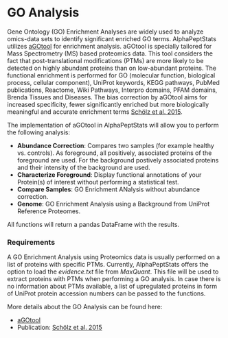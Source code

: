 #  GO Analysis

Gene Ontology (GO) Enrichment Analyses are widely used to analyze omics-data sets to identify significant enriched GO terms. AlphaPeptStats utilizes [aGOtool](https://agotool.org/) for enrichment analysis. aGOtool is specially tailored for Mass Spectrometry (MS) based proteomics data. This tool considers the fact that post-translational modifications (PTMs) are more likely to be detected on highly abundant proteins than on low-abundant proteins. The functional enrichment is performed for GO (molecular function, biological process, cellular component), UniProt keywords, KEGG pathways, PubMed publications, Reactome, Wiki Pathways, Interpro domains, PFAM domains, Brenda Tissues and Diseases.
The bias correction by aGOtool aims for increased specificity, fewer significantly enriched but more biologically meaningful and accurate enrichment terms [Schölz et al. 2015](https://doi.org/10.1038/nmeth.3621).


The implementation of aGOtool in AlphaPeptStats will allow you to perform the following analysis:
- **Abundance Correction**: Compares two samples (for example healthy vs. controls). As foreground, all positively, associated proteins of the foreground are used. For the background postively associated proteins and their intensity of the background are used.
- **Characterize Foreground**: Display functional annotations of your Protein(s) of interest without performing a statistical test.
- **Compare Samples**: GO Enrichment ANalysis without abundance correction.
- **Genome**: GO Enrichment Analysis using a Background from UniProt Reference Proteomes.

All functions will return a pandas DataFrame with the results.

### Requirements

A GO Enrichment Analysis using Proteomics data is usually performed on a list of proteins with specific PTMs. Currently, AlphaPeptStats offers the option to load the *evidence.txt* file from *MaxQuant*. This file will be used to extract proteins with PTMs when performing a GO analysis.
In case there is no information about PTMs available, a list of upregulated proteins in form of UniProt protein accession numbers can be passed to the functions.

More details about the GO Analysis can be found here:
 - [aGOtool](https://agotool.org/)
 - Publication: [Schölz et al. 2015](https://doi.org/10.1038/nmeth.3621)
